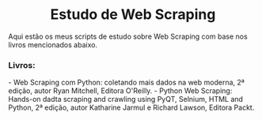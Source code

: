 <h1 align="center">Estudo de Web Scraping</h1>

Aqui estão os meus scripts de estudo sobre Web Scraping com base nos livros mencionados abaixo.

<h3 align="left">Livros:</h3>
- Web Scraping com Python: coletando mais dados na web moderna, 2ª edição, autor Ryan Mitchell, Editora O'Reilly.
- Python Web Scraping: Hands-on dadta scraping and crawling using PyQT, Selnium, HTML and Python, 2ª edição, autor Katharine Jarmul e Richard Lawson, Editora Packt.
